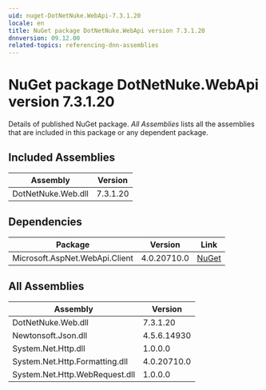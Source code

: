 ```yaml
---
uid: nuget-DotNetNuke.WebApi-7.3.1.20
locale: en
title: NuGet package DotNetNuke.WebApi version 7.3.1.20
dnnversion: 09.12.00
related-topics: referencing-dnn-assemblies
---
```


# NuGet package DotNetNuke.WebApi version 7.3.1.20
Details of published NuGet package.
*All Assemblies* lists all the assemblies that are included in this package or any dependent package.

## Included Assemblies

|Assembly|Version|
|---|---|
|DotNetNuke.Web.dll|7.3.1.20|

## Dependencies

|Package|Version|Link|
|---|---|---|
|Microsoft.AspNet.WebApi.Client|4.0.20710.0|[NuGet](https://www.nuget.org/packages/Microsoft.AspNet.WebApi.Client/4.0.20710.0)|

## All Assemblies

|Assembly|Version|
|---|---|
|DotNetNuke.Web.dll|7.3.1.20|
|Newtonsoft.Json.dll|4.5.6.14930|
|System.Net.Http.dll|1.0.0.0|
|System.Net.Http.Formatting.dll|4.0.20710.0|
|System.Net.Http.WebRequest.dll|1.0.0.0|


